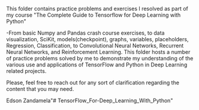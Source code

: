 This folder contains practice problems and exercises I resolved as part of my course "The Complete Guide to Tensorflow for Deep Learning with Python"

-From basic Numpy and Pandas crash course exercises, to data visualization, SciKit, models(checkpoint), graphs, variables, placeholders, Regression, Classification, to Convolutional Neural Networks, Recurrent Neural Networks, and Reinforcement Learning. This folder hosts a number of practice problems solved by me to demonstrate my understanding of the various use and applications of TensorFlow and Python in Deep Learning related projects.

Please, feel free to reach out for any sort of clarification regarding the content that you may need.

Edson Zandamela"# TensorFlow_For-Deep_Learning_With_Python" 
